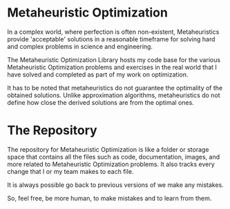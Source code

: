 # Metaheuristic Optimization

In a complex world, where perfection is often non-existent, Metaheuristics provide 'acceptable' solutions in a reasonable timeframe for solving hard and complex problems in science and engineering.

The Metaheuristic Optimization Library hosts my code base for the various Metaheuristic Optimization problems and exercises in the real world that I have solved and completed as part of my work on optimization.

It has to be noted that metaheuristics do not guarantee the optimality of the obtained solutions. Unlike approximation algorithms, metaheuristics do not define how close the derived solutions are from the optimal ones.


# The Repository
The repository for Metaheuristic Optimization is like a folder or storage space that contains all the files such as code, documentation, images, and more related to Metaheuristic Optimization problems. It also tracks every change that I or my team makes to each file.

It is always possible go back to previous versions of we make any mistakes.

So, feel free, be more human, to make mistakes and to learn from them.
